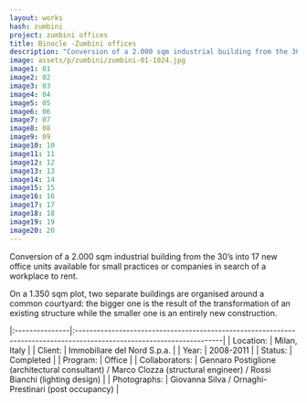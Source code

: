 ```yaml
---
layout: works
hash: zumbini
project: zumbini offices
title: Binocle -Zumbini offices
description: "Conversion of a 2.000 sqm industrial building from the 30’s into 17 new office units available for small practices or companies in search of a workplace to rent"
image: assets/p/zumbini/zumbini-01-1024.jpg
image1: 01
image2: 02
image3: 03
image4: 04
image5: 05
image6: 06
image7: 07
image8: 08
image9: 09
image10: 10
image11: 11
image12: 12
image13: 13
image14: 14
image15: 15
image16: 16
image17: 17
image18: 18
image19: 19
image20: 20
---
```


Conversion of a 2.000 sqm industrial building from the 30’s into 17 new office units available for small practices or companies in search of a workplace to rent.

On a 1.350 sqm plot, two separate buildings are organised around a common courtyard: the bigger one is the result of the transformation of an existing structure while the smaller one is an entirely new construction.

|:---------------|:----------------------------------------------------------------------------------------------------------------------|
| Location:      | Milan, Italy                                                                                                          |
| Client:        | Immobiliare del Nord S.p.a.                                                                                           |
| Year:          | 2008-2011                                                                                                             |
| Status:        | Completed                                                                                                             |
| Program:       | Office                                                                                                                |
| Collaborators: | Gennaro Postiglione (architectural consultant) / Marco Clozza (structural engineer) / Rossi Bianchi (lighting design) |
| Photographs:   | Giovanna Silva / Ornaghi-Prestinari (post occupancy)                                                                  |
